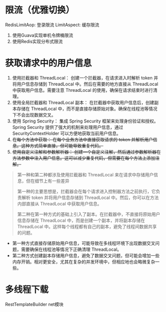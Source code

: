 # 限流（优雅切换）
RedisLimitAop: 登录限流
LimitAspect: 缓存限流
1. 使用Guava实现单机令牌桶限流
2. 使用Redis实现分布式限流
# 获取请求中的用户信息
1. 使用拦截器和 ThreadLocal：
   创建一个拦截器，在请求进入时解析 token 并将用户信息存储到 ThreadLocal 中。然后在需要的地方直接从 ThreadLocal 中获取用户信息。需要注意 ThreadLocal 的使用，确保在请求结束时进行清理。
2. 使用全局拦截器和 ThreadLocal 副本：
   在拦截器中获取用户信息后，创建副本存储在 ThreadLocal 中，而不是直接存储原始对象。确保在线程池等情况下不会出现数据交叉。
3. 使用 Spring Security：
   集成 Spring Security 框架来处理身份验证和授权。Spring Security 提供了强大的机制来处理用户信息，通过 SecurityContextHolder 可以方便地获取当前用户信息。
4. ~~在每个方法中获取：
   在每个业务方法中直接获取请求的 token 并解析用户信息。这种方式简单直接，但可能导致重复代码。~~
5. ~~使用自定义注解和参数解析器：
   创建一个自定义注解，然后通过参数解析器在方法参数中注入用户信息。这可以减少重复代码，但需要在每个方法上添加注解。~~
> 第一种和第二种都涉及使用拦截器和 ThreadLocal 来在请求中存储用户信息，但在细节上有一些差异
>
> 第一种的主要思想是，拦截器会在每个请求进入控制器方法之前执行，它负责解析 token 并将用户信息存储到 ThreadLocal 中。然后，你可以在方法内部直接从 ThreadLocal 中获取用户信息。
>
> 第二种在第一种方式的基础上引入了副本。在拦截器中，不直接将原始用户信息存储在 ThreadLocal 中，而是创建一个副本，并将副本存储在 ThreadLocal 中。这样每个线程都有自己的副本，避免了线程间数据共享的问题。
- 第一种方式直接存储原始用户信息，可能导致在多线程环境下出现数据交叉问题，需要确保在线程池等情况下正确清理 ThreadLocal。
- 第二种方式创建副本存储用户信息，避免了数据交叉问题，但可能会增加一些内存开销。相对更安全，尤其在复杂的并发环境中，但相应地也会略微复杂一些。


# 多线程下载
RestTemplateBuilder net模块